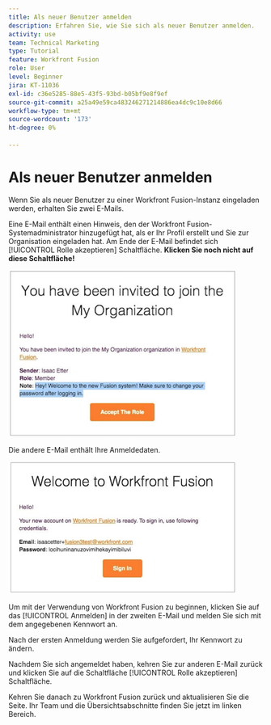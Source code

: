 ```yaml
---
title: Als neuer Benutzer anmelden
description: Erfahren Sie, wie Sie sich als neuer Benutzer anmelden.
activity: use
team: Technical Marketing
type: Tutorial
feature: Workfront Fusion
role: User
level: Beginner
jira: KT-11036
exl-id: c36e5285-88e5-43f5-93bd-b05bf9e8f9ef
source-git-commit: a25a49e59ca483246271214886ea4dc9c10e8d66
workflow-type: tm+mt
source-wordcount: '173'
ht-degree: 0%

---
```


# Als neuer Benutzer anmelden

Wenn Sie als neuer Benutzer zu einer Workfront Fusion-Instanz eingeladen werden, erhalten Sie zwei E-Mails.

Eine E-Mail enthält einen Hinweis, den der Workfront Fusion-Systemadministrator hinzugefügt hat, als er Ihr Profil erstellt und Sie zur Organisation eingeladen hat. Am Ende der E-Mail befindet sich [!UICONTROL Rolle akzeptieren] Schaltfläche. **Klicken Sie noch nicht auf diese Schaltfläche!**

![Ein Bild Ihrer E-Mail-Einladung](assets/new-user-1.png)

Die andere E-Mail enthält Ihre Anmeldedaten.

![Ein Bild Ihrer E-Mail-Einladung](assets/new-user-2.png)

Um mit der Verwendung von Workfront Fusion zu beginnen, klicken Sie auf das [!UICONTROL Anmelden] in der zweiten E-Mail und melden Sie sich mit dem angegebenen Kennwort an.

Nach der ersten Anmeldung werden Sie aufgefordert, Ihr Kennwort zu ändern.

Nachdem Sie sich angemeldet haben, kehren Sie zur anderen E-Mail zurück und klicken Sie auf die Schaltfläche [!UICONTROL Rolle akzeptieren] Schaltfläche.

Kehren Sie danach zu Workfront Fusion zurück und aktualisieren Sie die Seite. Ihr Team und die Übersichtsabschnitte finden Sie jetzt im linken Bereich.
